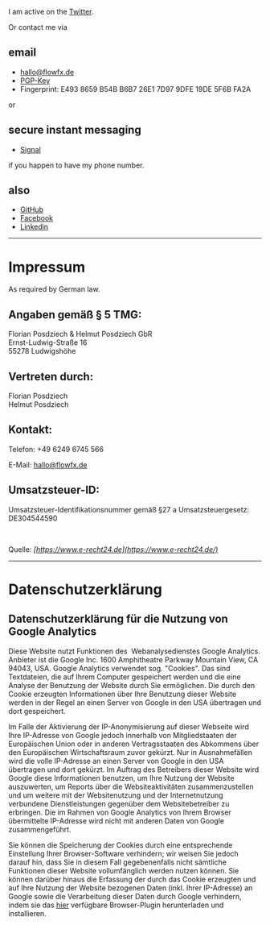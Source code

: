 <!-- 
.. title: Contact
.. slug: contact
.. date: 2015-08-01
.. tags: 
.. category: 
.. link: 
.. description: 
.. type: text
-->

I am active on the [Twitter](https://twitter.com/flowfx_).

Or contact me via

## email

  * <a href = '&#109;&#97;&#105;&#108;&#116;&#111;:&#104;&#97;&#108;&#108;&#111;&#64;&#102;&#108;&#111;&#119;&#102;&#120;&#46;&#100;&#101;'>&#104;&#97;&#108;&#108;&#111;&#64;&#102;&#108;&#111;&#119;&#102;&#120;&#46;&#100;&#101;</a>
  * [PGP-Key](/static/5F6BFA2A.asc)
  * Fingerprint: E493 8659 B54B B6B7 26E1 7D97 9DFE 19DE 5F6B FA2A

or

## secure instant messaging

  * [Signal](https://whispersystems.org/)

if you happen to have my phone number.

<!--
  * Threema: [P6XEBY5X](threema://add?id=P6XEBY5X)
  * iMessage: [flowfx@icloud.com](imessage://flowfx@apple.com)
 -->


## also

* [GitHub](https://github.com/flowfx/)
* [Facebook](https://www.facebook.com/FlowFX/)
* [Linkedin](https://www.linkedin.com/in/flowfx)


****

<a name="impressum"></a>
# Impressum

As required by German law.

## Angaben gemäß § 5 TMG:

Florian Posdziech & Helmut Posdziech GbR  
Ernst-Ludwig-Straße 16  
55278 Ludwigshöhe

## Vertreten durch:

Florian Posdziech  
Helmut Posdziech

## Kontakt:

Telefon:
+49 6249 6745 566

E-Mail:
hallo@flowfx.de

## Umsatzsteuer-ID:

Umsatzsteuer-Identifikationsnummer gemäß §27 a Umsatzsteuergesetz:  
DE304544590

 

Quelle: _[https://www.e-recht24.de](https://www.e-recht24.de/)_

****

<a name="datenschutz"></a>
# Datenschutzerklärung

## Datenschutzerklärung für die Nutzung von Google Analytics

Diese Website nutzt Funktionen des  Webanalysedienstes Google Analytics. Anbieter ist die Google Inc. 1600 Amphitheatre Parkway Mountain View, CA 94043, USA. Google Analytics verwendet sog. "Cookies". Das sind Textdateien, die auf Ihrem Computer gespeichert werden und die eine Analyse der Benutzung der Website durch Sie ermöglichen. Die durch den Cookie erzeugten Informationen über Ihre Benutzung dieser Website werden in der Regel an einen Server von Google in den USA übertragen und dort gespeichert.

Im Falle der Aktivierung der IP-Anonymisierung auf dieser Webseite wird Ihre IP-Adresse von Google jedoch innerhalb von Mitgliedstaaten der Europäischen Union oder in anderen Vertragsstaaten des Abkommens über den Europäischen Wirtschaftsraum zuvor gekürzt. Nur in Ausnahmefällen wird die volle IP-Adresse an einen Server von Google in den USA übertragen und dort gekürzt. Im Auftrag des Betreibers dieser Website wird Google diese Informationen benutzen, um Ihre Nutzung der Website auszuwerten, um Reports über die Websiteaktivitäten zusammenzustellen und um weitere mit der Websitenutzung und der Internetnutzung verbundene Dienstleistungen gegenüber dem Websitebetreiber zu erbringen. Die im Rahmen von Google Analytics von Ihrem Browser übermittelte IP-Adresse wird nicht mit anderen Daten von Google zusammengeführt.

Sie können die Speicherung der Cookies durch eine entsprechende Einstellung Ihrer Browser-Software verhindern; wir weisen Sie jedoch darauf hin, dass Sie in diesem Fall gegebenenfalls nicht sämtliche Funktionen dieser Website vollumfänglich werden nutzen können. Sie können darüber hinaus die Erfassung der durch das Cookie erzeugten und auf Ihre Nutzung der Website bezogenen Daten (inkl. Ihrer IP-Adresse) an Google sowie die Verarbeitung dieser Daten durch Google verhindern, indem sie das [hier](http://tools.google.com/dlpage/gaoptout?hl=de) verfügbare Browser-Plugin herunterladen und installieren.
